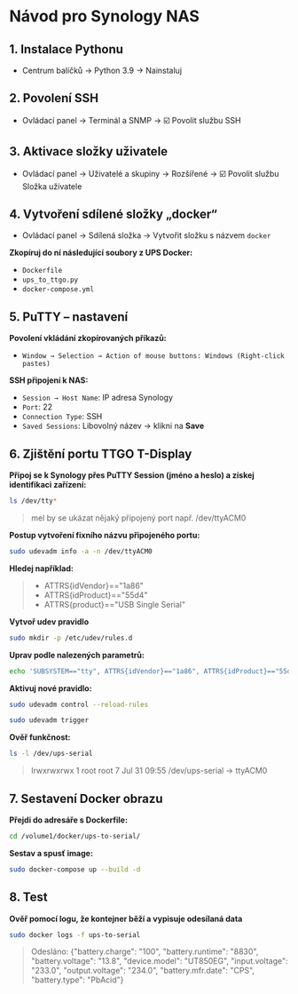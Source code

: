 # Návod pro Synology NAS

## 1. Instalace Pythonu

- Centrum balíčků → Python 3.9 → Nainstaluj

## 2. Povolení SSH

- Ovládací panel → Terminál a SNMP → ☑️ Povolit službu SSH

## 3. Aktivace složky uživatele

- Ovládací panel → Uživatelé a skupiny → Rozšířené → ☑️ Povolit službu Složka uživatele

## 4. Vytvoření sdílené složky „docker“

- Ovládací panel → Sdílená složka → Vytvořit složku s názvem `docker`

**Zkopíruj do ní následující soubory z UPS Docker:**

- `Dockerfile`
- `ups_to_ttgo.py`
- `docker-compose.yml`


## 5. PuTTY – nastavení

**Povolení vkládání zkopírovaných příkazů:**
- `Window → Selection → Action of mouse buttons: Windows (Right-click pastes)`


**SSH připojení k NAS:**
- `Session → Host Name`: IP adresa Synology
- `Port`: 22  
- `Connection Type`: SSH  
- `Saved Sessions`: Libovolný název → klikni na **Save**


## 6. Zjištění portu TTGO T-Display

**Připoj se k Synology přes PuTTY Session (jméno a heslo) a získej identifikaci zařízení:**
```bash
ls /dev/tty*
```

> mel by se ukázat nějaký připojený port např. /dev/ttyACM0

**Postup vytvoření fixního názvu připojeného portu:**
```bash
sudo udevadm info -a -n /dev/ttyACM0
```

**Hledej například:**
> - ATTRS{idVendor}=="1a86"
> - ATTRS{idProduct}=="55d4"
> - ATTRS{product}=="USB Single Serial"

**Vytvoř udev pravidlo**
```bash
sudo mkdir -p /etc/udev/rules.d
```
**Uprav podle nalezených parametrů:**
```bash
echo 'SUBSYSTEM=="tty", ATTRS{idVendor}=="1a86", ATTRS{idProduct}=="55d4", SYMLINK+="ups-serial"' | sudo tee /etc/udev/rules.d/99-ups-to-serial.rules
```

**Aktivuj nové pravidlo:**
```bash
sudo udevadm control --reload-rules
```
```bash
sudo udevadm trigger
```

**Ověř funkčnost:**
```bash
ls -l /dev/ups-serial
```

> lrwxrwxrwx 1 root root 7 Jul 31 09:55 /dev/ups-serial -> ttyACM0

## 7. Sestavení Docker obrazu

**Přejdi do adresáře s Dockerfile:** 
```bash
cd /volume1/docker/ups-to-serial/
```
**Sestav a spusť image:**
```bash
sudo docker-compose up --build -d
```

## 8. Test
**Ověř pomocí logu, že kontejner běží a vypisuje odesílaná data**
```bash
sudo docker logs -f ups-to-serial
```
> Odesláno: {"battery.charge": "100", "battery.runtime": "8830", "battery.voltage": "13.8", "device.model": "UT850EG", "input.voltage": "233.0", "output.voltage": "234.0", "battery.mfr.date": "CPS", "battery.type": "PbAcid"}
